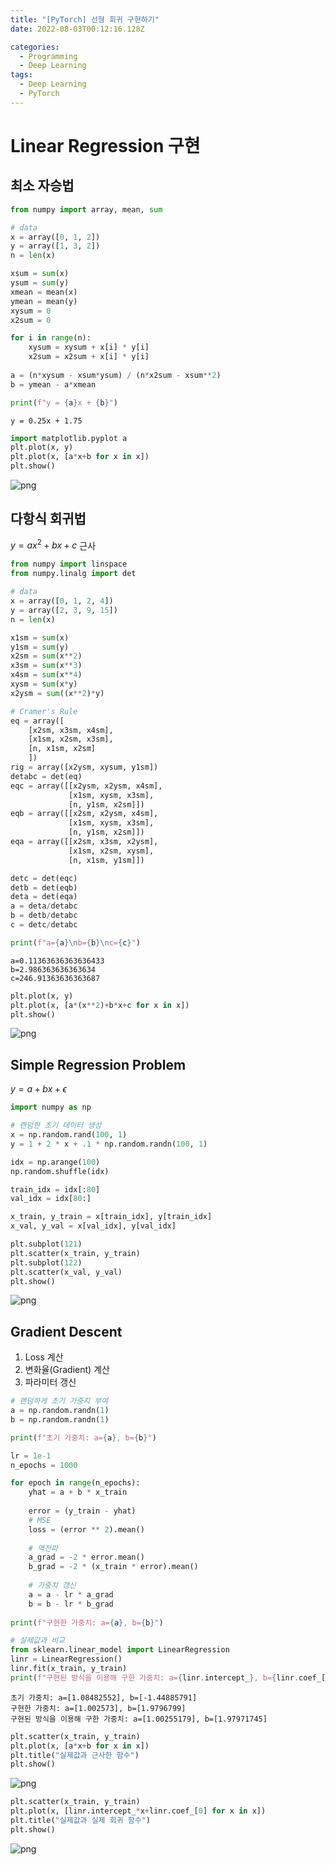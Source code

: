 ```yaml
---
title: "[PyTorch] 선형 회귀 구현하기"
date: 2022-08-03T00:12:16.128Z

categories:
  - Programming
  - Deep Learning
tags:
  - Deep Learning
  - PyTorch
---
```


# Linear Regression 구현
## 최소 자승법


```python
from numpy import array, mean, sum

# data
x = array([0, 1, 2])
y = array([1, 3, 2])
n = len(x)

xsum = sum(x)
ysum = sum(y)
xmean = mean(x)
ymean = mean(y)
xysum = 0
x2sum = 0

for i in range(n):
    xysum = xysum + x[i] * y[i]
    x2sum = x2sum + x[i] * y[i]
    
a = (n*xysum - xsum*ysum) / (n*x2sum - xsum**2)
b = ymean - a*xmean

print(f"y = {a}x + {b}")
```

    y = 0.25x + 1.75
    


```python
import matplotlib.pyplot a
plt.plot(x, y)
plt.plot(x, [a*x+b for x in x])
plt.show()
```


    
![png](https://github.com/nuyhc/github.io.archives/blob/main/pytorch/HW_Linear_Regression_files/HW_Linear_Regression_2_0.png?raw=true)
    


## 다항식 회귀법
$y=ax^2+bx+c$ 근사


```python
from numpy import linspace
from numpy.linalg import det

# data
x = array([0, 1, 2, 4])
y = array([2, 3, 9, 15])
n = len(x)

x1sm = sum(x)
y1sm = sum(y)
x2sm = sum(x**2)
x3sm = sum(x**3)
x4sm = sum(x**4)
xysm = sum(x*y)
x2ysm = sum((x**2)*y)

# Cramer's Rule
eq = array([
    [x2sm, x3sm, x4sm],
    [x1sm, x2sm, x3sm],
    [n, x1sm, x2sm]
    ])
rig = array([x2ysm, xysum, y1sm])
detabc = det(eq)
eqc = array([[x2ysm, x2ysm, x4sm],
             [x1sm, xysm, x3sm],
             [n, y1sm, x2sm]])
eqb = array([[x2sm, x2ysm, x4sm],
             [x1sm, xysm, x3sm],
             [n, y1sm, x2sm]])
eqa = array([[x2sm, x3sm, x2ysm],
             [x1sm, x2sm, xysm],
             [n, x1sm, y1sm]])

detc = det(eqc)
detb = det(eqb)
deta = det(eqa)
a = deta/detabc
b = detb/detabc
c = detc/detabc

print(f"a={a}\nb={b}\nc={c}")
```

    a=0.11363636363636433
    b=2.986363636363634
    c=246.91363636363687
    


```python
plt.plot(x, y)
plt.plot(x, [a*(x**2)+b*x+c for x in x])
plt.show()
```


    
![png](https://github.com/nuyhc/github.io.archives/blob/main/pytorch/HW_Linear_Regression_files/HW_Linear_Regression_5_0.png?raw=true)
    


## Simple Regression Problem
$y = a + bx + \epsilon$


```python
import numpy as np

# 랜덤한 초기 데이터 생성
x = np.random.rand(100, 1)
y = 1 + 2 * x + .1 * np.random.randn(100, 1)

idx = np.arange(100)
np.random.shuffle(idx)

train_idx = idx[:80]
val_idx = idx[80:]

x_train, y_train = x[train_idx], y[train_idx]
x_val, y_val = x[val_idx], y[val_idx]
```


```python
plt.subplot(121)
plt.scatter(x_train, y_train)
plt.subplot(122)
plt.scatter(x_val, y_val)
plt.show()
```


    
![png](https://github.com/nuyhc/github.io.archives/blob/main/pytorch/HW_Linear_Regression_files/HW_Linear_Regression_8_0.png?raw=true)
    


## Gradient Descent
1. Loss 계산
2. 변화율(Gradient) 계산
3. 파라미터 갱신


```python
# 랜덤하게 초기 가중치 부여
a = np.random.randn(1)
b = np.random.randn(1)

print(f"초기 가중치: a={a}, b={b}")

lr = 1e-1
n_epochs = 1000

for epoch in range(n_epochs):
    yhat = a + b * x_train
    
    error = (y_train - yhat)
    # MSE
    loss = (error ** 2).mean()
    
    # 역전파
    a_grad = -2 * error.mean()
    b_grad = -2 * (x_train * error).mean()
    
    # 가중치 갱신
    a = a - lr * a_grad
    b = b - lr * b_grad
    
print(f"구현한 가중치: a={a}, b={b}")

# 실제값과 비교
from sklearn.linear_model import LinearRegression
linr = LinearRegression()
linr.fit(x_train, y_train)
print(f"구현된 방식을 이용해 구한 가중치: a={linr.intercept_}, b={linr.coef_[0]}")
```

    초기 가중치: a=[1.08482552], b=[-1.44885791]
    구현한 가중치: a=[1.002573], b=[1.9796799]
    구현된 방식을 이용해 구한 가중치: a=[1.00255179], b=[1.97971745]
    


```python
plt.scatter(x_train, y_train)
plt.plot(x, [a*x+b for x in x])
plt.title("실제값과 근사한 함수")
plt.show()
```


    
![png](https://github.com/nuyhc/github.io.archives/blob/main/pytorch/HW_Linear_Regression_files/HW_Linear_Regression_11_0.png?raw=true)
    



```python
plt.scatter(x_train, y_train)
plt.plot(x, [linr.intercept_*x+linr.coef_[0] for x in x])
plt.title("실제값과 실제 회귀 함수")
plt.show()
```


    
![png](https://github.com/nuyhc/github.io.archives/blob/main/pytorch/HW_Linear_Regression_files/HW_Linear_Regression_12_0.png?raw=true)
    

